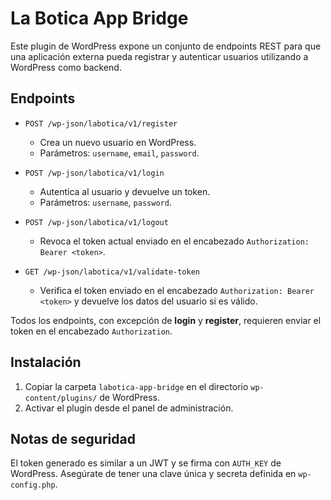 # La Botica App Bridge

Este plugin de WordPress expone un conjunto de endpoints REST para que una aplicación externa pueda registrar y autenticar usuarios utilizando a WordPress como backend.

## Endpoints

- `POST /wp-json/labotica/v1/register`
  - Crea un nuevo usuario en WordPress.
  - Parámetros: `username`, `email`, `password`.

- `POST /wp-json/labotica/v1/login`
  - Autentica al usuario y devuelve un token.
  - Parámetros: `username`, `password`.

- `POST /wp-json/labotica/v1/logout`
  - Revoca el token actual enviado en el encabezado `Authorization: Bearer <token>`.

- `GET /wp-json/labotica/v1/validate-token`
  - Verifica el token enviado en el encabezado `Authorization: Bearer <token>` y devuelve los datos del usuario si es válido.

Todos los endpoints, con excepción de **login** y **register**, requieren enviar el token en el encabezado `Authorization`.

## Instalación

1. Copiar la carpeta `labotica-app-bridge` en el directorio `wp-content/plugins/` de WordPress.
2. Activar el plugin desde el panel de administración.

## Notas de seguridad

El token generado es similar a un JWT y se firma con `AUTH_KEY` de WordPress. Asegúrate de tener una clave única y secreta definida en `wp-config.php`.
